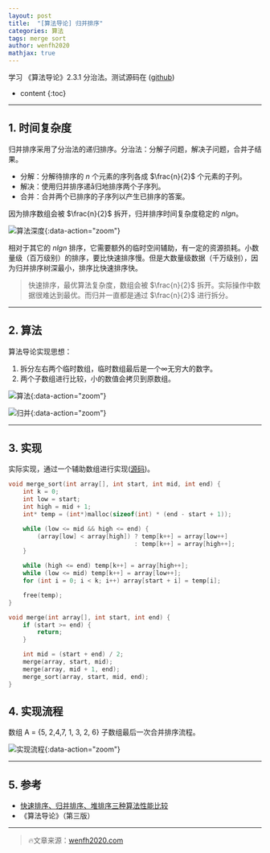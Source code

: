 ```yaml
---
layout: post
title:  "[算法导论] 归并排序"
categories: 算法
tags: merge sort
author: wenfh2020
mathjax: true
--- 
```


学习 《算法导论》2.3.1 分治法。测试源码在 ([github](https://github.com/wenfh2020/c_test/blob/master/algorithms/sort.h))



* content
{:toc}

---

## 1. 时间复杂度

归并排序采用了分治法的递归排序。分治法：分解子问题，解决子问题，合并子结果。

* 分解：分解待排序的 $n$ 个元素的序列各成 $\frac{n}{2}$ 个元素的子列。
* 解决：使用归并排序递å归地排序两个子序列。
* 合并：合并两个已排序的子序列以产生已排序的答案。

因为排序数组会被 $\frac{n}{2}$ 拆开，归并排序时间复杂度稳定的 $nlgn$。

![算法深度](/images/2020-06-03-06-53-58.png){:data-action="zoom"}

相对于其它的 $nlgn$ 排序，它需要额外的临时空间辅助，有一定的资源损耗。小数量级（百万级别）的排序，要比快速排序慢。但是大数量级数据（千万级别），因为归并排序树深最小，排序比快速排序快。
> 快速排序，最优算法复杂度，数组会被 $\frac{n}{2}$ 拆开。实际操作中数据很难达到最优。而归并一直都是通过 $\frac{n}{2}$ 进行拆分。

---

## 2. 算法

算法导论实现思想：

1. 拆分左右两个临时数组，临时数组最后是一个∞无穷大的数字。
2. 两个子数组进行比较，小的数值会拷贝到原数组。

![算法](/images/2020-06-03-06-54-21.png){:data-action="zoom"}

![归并](/images/2020-06-03-06-54-38.png){:data-action="zoom"}

---

## 3. 实现

实际实现，通过一个辅助数组进行实现([源码](https://github.com/wenfh2020/c_test/blob/master/algorithms/main.cpp))。

```c
void merge_sort(int array[], int start, int mid, int end) {
    int k = 0;
    int low = start;
    int high = mid + 1;
    int* temp = (int*)malloc(sizeof(int) * (end - start + 1));

    while (low <= mid && high <= end) {
        (array[low] < array[high]) ? temp[k++] = array[low++]
                                   : temp[k++] = array[high++];
    }

    while (high <= end) temp[k++] = array[high++];
    while (low <= mid) temp[k++] = array[low++];
    for (int i = 0; i < k; i++) array[start + i] = temp[i];

    free(temp);
}

void merge(int array[], int start, int end) {
    if (start >= end) {
        return;
    }

    int mid = (start + end) / 2;
    merge(array, start, mid);
    merge(array, mid + 1, end);
    merge_sort(array, start, mid, end);
}
```

## 4. 实现流程

数组 A = {5, 2,4,7, 1, 3, 2, 6} 子数组最后一次合并排序流程。

![实现流程](/images/2020-06-03-06-55-17.png){:data-action="zoom"}

---

## 5. 参考

* [快速排序、归并排序、堆排序三种算法性能比较](https://www.cnblogs.com/yu-chao/p/4324485.html)
* 《算法导论》（第三版）

---

> 🔥文章来源：[wenfh2020.com](https://wenfh2020.com/2019/12/09/heap-sort/)

